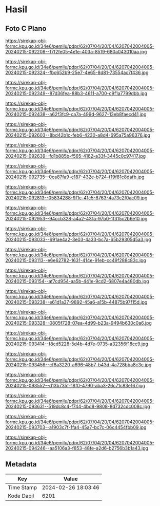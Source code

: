 # Hasil

## Foto C Plano

https://sirekap-obj-formc.kpu.go.id/34e6/pemilu/pdpr/62/07/04/20/04/6207042004005-20240215-092208--17f2fe05-4e1e-403a-8519-680a043010aa.jpg

https://sirekap-obj-formc.kpu.go.id/34e6/pemilu/pdpr/62/07/04/20/04/6207042004005-20240215-092324--fbc652b9-25e7-4e65-8d81-73554ac7f436.jpg

https://sirekap-obj-formc.kpu.go.id/34e6/pemilu/pdpr/62/07/04/20/04/6207042004005-20240215-092349--87d36fea-88b3-4611-a700-c9f1a7799dbb.jpg

https://sirekap-obj-formc.kpu.go.id/34e6/pemilu/pdpr/62/07/04/20/04/6207042004005-20240215-092438--a62f3fc9-ca7a-499d-9627-13eb8faecd41.jpg

https://sirekap-obj-formc.kpu.go.id/34e6/pemilu/pdpr/62/07/04/20/04/6207042004005-20240215-092603--8bd42b1c-feb6-4230-a8d4-695a75a96376.jpg

https://sirekap-obj-formc.kpu.go.id/34e6/pemilu/pdpr/62/07/04/20/04/6207042004005-20240215-092639--fd1b885b-f565-4162-a33f-3445c0c97417.jpg

https://sirekap-obj-formc.kpu.go.id/34e6/pemilu/pdpr/62/07/04/20/04/6207042004005-20240215-092735--0ca87fa9-c187-432e-b724-f19f81c8dafb.jpg

https://sirekap-obj-formc.kpu.go.id/34e6/pemilu/pdpr/62/07/04/20/04/6207042004005-20240215-092813--05834288-9f1c-41c5-8763-4a73c2f0ac09.jpg

https://sirekap-obj-formc.kpu.go.id/34e6/pemilu/pdpr/62/07/04/20/04/6207042004005-20240215-092953--94ccb328-a4a2-431a-97b0-1f315c2b6e10.jpg

https://sirekap-obj-formc.kpu.go.id/34e6/pemilu/pdpr/62/07/04/20/04/6207042004005-20240215-093033--691ae4a2-3e03-4a33-bc7a-65b29305d5a3.jpg

https://sirekap-obj-formc.kpu.go.id/34e6/pemilu/pdpr/62/07/04/20/04/6207042004005-20240215-093113--e6e62782-1631-414e-91eb-cc49f288c83c.jpg

https://sirekap-obj-formc.kpu.go.id/34e6/pemilu/pdpr/62/07/04/20/04/6207042004005-20240215-093154--af7cd954-aa5b-441e-9cd2-6807e4a480db.jpg

https://sirekap-obj-formc.kpu.go.id/34e6/pemilu/pdpr/62/07/04/20/04/6207042004005-20240215-093238--e61d1a37-9892-45a6-a15b-44875b97f15d.jpg

https://sirekap-obj-formc.kpu.go.id/34e6/pemilu/pdpr/62/07/04/20/04/6207042004005-20240215-093328--0805f728-07ea-4d99-b23a-9494b630c0a6.jpg

https://sirekap-obj-formc.kpu.go.id/34e6/pemilu/pdpr/62/07/04/20/04/6207042004005-20240215-093414--f8cd5228-5d4b-4d7e-9735-a32356f18cc9.jpg

https://sirekap-obj-formc.kpu.go.id/34e6/pemilu/pdpr/62/07/04/20/04/6207042004005-20240215-093456--cf8a3220-a696-48b7-b43d-4a728bba8c3c.jpg

https://sirekap-obj-formc.kpu.go.id/34e6/pemilu/pdpr/62/07/04/20/04/6207042004005-20240215-093552--d13b735f-18f0-4790-aba3-26c71c83e167.jpg

https://sirekap-obj-formc.kpu.go.id/34e6/pemilu/pdpr/62/07/04/20/04/6207042004005-20240215-093631--519dc8c4-f744-4bd8-9808-8d732cdc008c.jpg

https://sirekap-obj-formc.kpu.go.id/34e6/pemilu/pdpr/62/07/04/20/04/6207042004005-20240215-093703--a1903c7f-1fa4-45a7-bc7c-06c4454fbb09.jpg

https://sirekap-obj-formc.kpu.go.id/34e6/pemilu/pdpr/62/07/04/20/04/6207042004005-20240215-094246--aa5106a3-f853-48fe-a2d6-b2756b3b1a43.jpg


## Metadata

| Key        | Value               |
| ---------- | ------------------- |
| Time Stamp | 2024-02-26 18:03:46 |
| Kode Dapil | 6201                |



